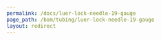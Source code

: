```yaml
---
permalink: /docs/luer-lock-needle-19-gauge
page_path: /bom/tubing/luer-lock-needle-19-gauge
layout: redirect
---
```


